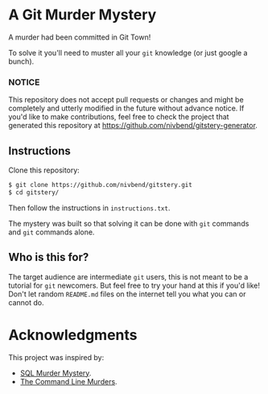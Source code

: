 # A Git Murder Mystery
A murder had been committed in Git Town!

To solve it you'll need to muster all your `git` knowledge (or just google a bunch).

### NOTICE
This repository does not accept pull requests or changes and might be completely and utterly
modified in the future without advance notice. If you'd like to make contributions, feel free to
check the project that generated this repository at https://github.com/nivbend/gitstery-generator.

## Instructions
Clone this repository:
```bash
$ git clone https://github.com/nivbend/gitstery.git
$ cd gitstery/
```
Then follow the instructions in `instructions.txt`.

The mystery was built so that solving it can be done with `git` commands and `git` commands alone.

## Who is this for?
The target audience are intermediate `git` users, this is not meant to be a tutorial for `git`
newcomers. But feel free to try your hand at this if you'd like! Don't let random `README.md` files
on the internet tell you what you can or cannot do.

# Acknowledgments
This project was inspired by:
* [SQL Murder Mystery](https://mystery.knightlab.com/).
* [The Command Line Murders](https://github.com/veltman/clmystery).
